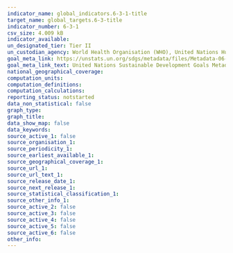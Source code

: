 ```yaml
---
indicator_name: global_indicators.6-3-1-title
target_name: global_targets.6-3-title
indicator_number: 6-3-1
csv_size: 4.009 kB
indicator_available: 
un_designated_tier: Tier II
un_custodian_agency: World Health Organisation (WHO), United Nations Human Settlements Programme (UN-Habitat), United Nations Statistics Division (UNSD)
goal_meta_link: https://unstats.un.org/sdgs/metadata/files/Metadata-06-03-01.pdf
goal_meta_link_text: United Nations Sustainable Development Goals Metadata (PDF)
national_geographical_coverage: 
computation_units: 
computation_definitions: 
computation_calculations: 
reporting_status: notstarted
data_non_statistical: false
graph_type: 
graph_title: 
data_show_map: false
data_keywords: 
source_active_1: false
source_organisation_1: 
source_periodicity_1: 
source_earliest_available_1: 
source_geographical_coverage_1: 
source_url_1:
source_url_text_1: 
source_release_date_1: 
source_next_release_1: 
source_statistical_classification_1: 
source_other_info_1: 
source_active_2: false
source_active_3: false
source_active_4: false
source_active_5: false
source_active_6: false
other_info: 
---
```


